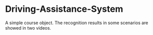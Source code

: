 # Driving-Assistance-System

A simple course object. The recognition results in some scenarios are showed in two videos.

